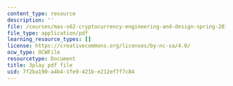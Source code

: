 ```yaml
---
content_type: resource
description: ''
file: /courses/mas-s62-cryptocurrency-engineering-and-design-spring-2018/7f2ba190a4b41fe9421be212ef7f7c84_mBdrvfytLDQ.pdf
file_type: application/pdf
learning_resource_types: []
license: https://creativecommons.org/licenses/by-nc-sa/4.0/
ocw_type: OCWFile
resourcetype: Document
title: 3play pdf file
uid: 7f2ba190-a4b4-1fe9-421b-e212ef7f7c84
---
```

